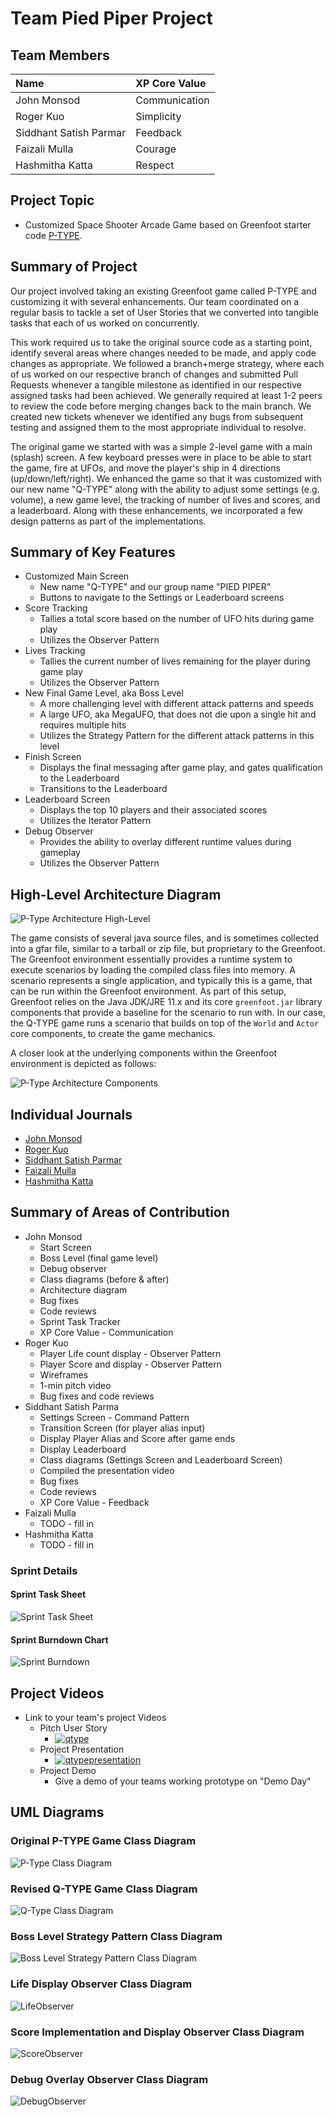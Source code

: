 # Team Pied Piper Project

## Team Members

| Name                   | XP Core Value |
| :---                   | :---          |
| John Monsod            | Communication |
| Roger Kuo              | Simplicity    |
| Siddhant Satish Parmar | Feedback      |
| Faizali Mulla          | Courage       |
| Hashmitha Katta        | Respect       |

## Project Topic
- Customized Space Shooter Arcade Game based on Greenfoot starter code [P-TYPE](https://www.greenfoot.org/scenarios/13388).

## Summary of Project

Our project involved taking an existing Greenfoot game called P-TYPE and customizing it with several
enhancements. Our team coordinated on a regular basis to tackle a set of User Stories that we converted
into tangible tasks that each of us worked on concurrently.

This work required us to take the original source code as a starting point, identify several areas where changes
needed to be made, and apply code changes as appropriate. We followed a branch+merge strategy, where each of
us worked on our respective branch of changes and submitted Pull Requests whenever a tangible milestone as identified in our respective assigned tasks had been achieved. 
We generally required at least 1-2 peers to review the code before merging changes back to the main branch. 
We created new tickets whenever we identified any bugs from subsequent testing and assigned them to the most appropriate individual to resolve.

The original game we started with was a simple 2-level game with a main (splash) screen. A few keyboard presses
were in place to be able to start the game, fire at UFOs, and move the player's ship in 4 directions
(up/down/left/right). We enhanced the game so that it was customized with our new name "Q-TYPE" along with the
ability to adjust some settings (e.g. volume), a new game level, the tracking of number of lives and scores, and a leaderboard. 
Along with these enhancements, we incorporated a few design patterns as part of the implementations.

## Summary of Key Features
- Customized Main Screen
  - New name "Q-TYPE" and our group name "PIED PIPER"
  - Buttons to navigate to the Settings or Leaderboard screens
- Score Tracking
  - Tallies a total score based on the number of UFO hits during game play
  - Utilizes the Observer Pattern
- Lives Tracking
  - Tallies the current number of lives remaining for the player during game play
  - Utilizes the Observer Pattern
- New Final Game Level, aka Boss Level
  - A more challenging level with different attack patterns and speeds
  - A large UFO, aka MegaUFO, that does not die upon a single hit and requires multiple hits
  - Utilizes the Strategy Pattern for the different attack patterns in this level
- Finish Screen
  - Displays the final messaging after game play, and gates qualification to the Leaderboard
  - Transitions to the Leaderboard
- Leaderboard Screen
  - Displays the top 10 players and their associated scores
  - Utilizes the Iterator Pattern
- Debug Observer
  - Provides the ability to overlay different runtime values during gameplay
  - Utilizes the Observer Pattern

## High-Level Architecture Diagram

![P-Type Architecture High-Level](./images/arch-diagram.png)

The game consists of several java source files, and is sometimes collected into a gfar file, similar
to a tarball or zip file, but proprietary to the Greenfoot. The Greenfoot environment essentially
provides a runtime system to execute scenarios by loading the compiled class files into memory.
A scenario represents a single application, and typically this is a game, that can be run within
the Greenfoot environment. As part of this setup, Greenfoot relies on the Java JDK/JRE 11.x and
its core `greenfoot.jar` library components that provide a baseline for the scenario to run with.
In our case, the Q-TYPE game runs a scenario that builds on top of the `World` and `Actor` core
components, to create the game mechanics.

A closer look at the underlying components within the Greenfoot environment is depicted as follows:

![P-Type Architecture Components](./images/arch-diagram-components.png)


## Individual Journals

* [John Monsod](./individual/john/README.md)
* [Roger Kuo](./individual/roger/README.md)
* [Siddhant Satish Parmar](./individual/siddhant/README.md)
* [Faizali Mulla](./individual/faizali/README.md)
* [Hashmitha Katta](./individual/hashmitha/README.md)

## Summary of Areas of Contribution

* John Monsod
  * Start Screen
  * Boss Level (final game level)
  * Debug observer
  * Class diagrams (before & after)
  * Architecture diagram
  * Bug fixes
  * Code reviews
  * Sprint Task Tracker
  * XP Core Value - Communication
* Roger Kuo
  * Player Life count display - Observer Pattern
  * Player Score and display - Observer Pattern
  * Wireframes
  * 1-min pitch video
  * Bug fixes and code reviews
* Siddhant Satish Parma
  * Settings Screen - Command Pattern
  * Transition Screen (for player alias input)
  * Display Player Alias and Score after game ends
  * Display Leaderboard
  * Class diagrams (Settings Screen and Leaderboard Screen)
  * Compiled the presentation video
  * Bug fixes
  * Code reviews
  * XP Core Value - Feedback
* Faizali Mulla
  * TODO - fill in
* Hashmitha Katta
  * TODO - fill in

### Sprint Details

#### Sprint Task Sheet

![Sprint Task Sheet](./images/sprint-task-sheet.png)

#### Sprint Burndown Chart

![Sprint Burndown](./images/sprint-burndown.png)

## Project Videos
- Link to your team's project Videos
  - Pitch User Story
    - [![qtype](https://img.youtube.com/vi/26ExLeiI-hE/0.jpg)](https://www.youtube.com/watch?v=26ExLeiI-hE)
  - Project Presentation
    - [![qtypepresentation](https://img.youtube.com/vi/bG5Y0vwds6A/0.jpg)](https://www.youtube.com/watch?v=bG5Y0vwds6A)
  - Project Demo
    - Give a demo of your teams working prototype on "Demo Day"

## UML Diagrams

### Original P-TYPE Game Class Diagram

![P-Type Class Diagram](./uml/ptype_class_diagram.png)

### Revised Q-TYPE Game Class Diagram

![Q-Type Class Diagram](./uml/qtype_class_diagram.png)

### Boss Level Strategy Pattern Class Diagram

![Boss Level Strategy Pattern Class Diagram](./uml/BossLevelStrategyClassDiagram.png)

### Life Display Observer Class Diagram

![LifeObserver](./uml/LifeObserver.png)

### Score Implementation and Display Observer Class Diagram

![ScoreObserver](./uml/ScoreObserver.png)

### Debug Overlay Observer Class Diagram

![DebugObserver](./uml/DebugObserverClassDiagram.png)
